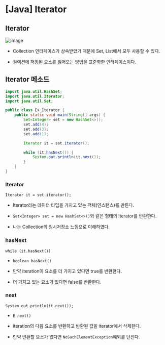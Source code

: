 # [Java] Iterator

## Iterator

![image](https://user-images.githubusercontent.com/66978721/106254370-fa8ca780-625b-11eb-8cd6-03a7fc5fdd0d.png)

- Collection 인터페이스가 상속받았기 때문에 Set, List에서 모두 사용할 수 있다.

- 컬렉션에 저장된 요소를 읽어오는 방법을 표준화한 인터페이스이다.


## Iterator 메소드

```java
import java.util.HashSet;
import java.util.Iterator;
import java.util.Set;

public class Ex_Iterator {
    public static void main(String[] args) {
        Set<Integer> set = new HashSet<>();
        set.add(4);
        set.add(3);
        set.add(1);

        Iterator it = set.iterator();

        while (it.hasNext()) {
            System.out.println(it.next());
        }
    }
}
```

### Iterator 

`Iterator it = set.iterator();`

- Iterator라는 데이터 타입을 가지고 있는 객체(인스턴스)를 만든다.

- `Set<Integer> set = new HashSet<>()`와 같은 형태의 Iterator를 반환한다. 

-  나는 Collection의 임시저장소 느낌으로 이해하였다.


### hasNext

`while (it.hasNext())`

- `boolean hasNext()`

- 만약 iteration이 요소를 더 가지고 있다면 true를 반환한다. 

- 더 가지고 있는 요소가 없다면 false를 반환한다.

### next

`System.out.println(it.next());`

- `E next()`

- iteration의 다음 요소를 반환하고 반환된 값을 iterator에서 삭제한다.

- 만약 반환할 요소가 없다면 `NoSuchElementException`예외를 던진다.
